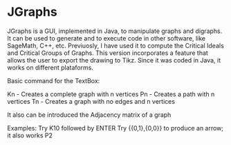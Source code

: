 # JGraphs
JGraphs is a GUI, implemented in Java, to manipulate graphs and digraphs.
It can be used to generate and to execute code in other software, like SageMath, C++, etc.
Previuosly, I have used it to compute the Critical Ideals and Critical Groups of Graphs.
This version incorporates a feature that allows the user to export the drawing to Tikz.
Since it was coded in Java, it works on different plataforms.


Basic command for the TextBox:

Kn - Creates a complete graph with n vertices
Pn - Creates a path with n vertices
Tn - Creates a graph with no edges and n vertices

It also can be introduced the Adjacency matrix of a graph


Examples:
Try K10 followed by ENTER
Try {{0,1},{0,0}} to produce an arrow; it also works P2
